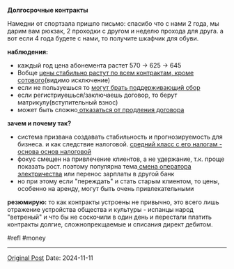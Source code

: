 **Долгосрочные контракты**

Намедни от спортзала пришло письмо: спасибо что с нами 2 года, мы дарим вам рюкзак, 2 проходки с другом и неделю прохода для друга. а вот если 4 года будете с нами, то получите шкафчик для обуви.

**наблюдения:**
- каждый год цена абонемента растет 570 -> 625 -> 645
- Вобще [цены стабильно растут по всем контрактам, кроме сотового](1534.md)(видимо исключение)
- если не пользуешься то [могут брать поддерживающий сбор](2706.md)
- если регистриуешься/заключаешь договор, то берут матрикулу(вступительный взнос)
- может быть сложно[ отказаться от продления договора](2740.md)

**зачем и почему так?**
- система призвана создавать стабильность и прогнозируемость для бизнеса. и как следствие налоговой. [средний класс с его налогам - основа основ налоговой](https://t.me/catalunyaTriomfant/13310)
- фокус смещен на привлечение клиентов, а не удержание, т.к. проще показать рост. поэтому популярна тема[ смена оператора электричества](2185.md) или перенос зарплаты в другой банк
- но при этому если "переждать" и стать старым клиентом, то цены, особенно на аренду, могут быть очень привлекательными

**резюмирую:** то как контракты устроены не привычно, это всего лишь отражение устройства общества и культуры - испанцы народ "ветреный" и что бы не соскочили в один день и перестали платить контракты долгие, сложнопрекщаемые и списания директ дебитом.

#refl #money

---
[Original Post](https://t.me/lev2tarragona/2801)
Date: 2024-11-11
